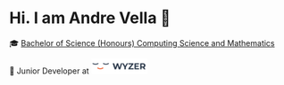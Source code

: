 # Hi. I am Andre Vella 👋
🎓 [Bachelor of Science (Honours) Computing Science and Mathematics](https://www.um.edu.mt/courses/overview/ubschcgcmat-2024-5-o/)

💼 Junior Developer at <a href="https://www.wyzer.ai/"><img src="https://github.com/andimon/andimon/blob/main/resources/images/wyzer_logo.png" width="100" alt="Wyzer Logo"></a>
